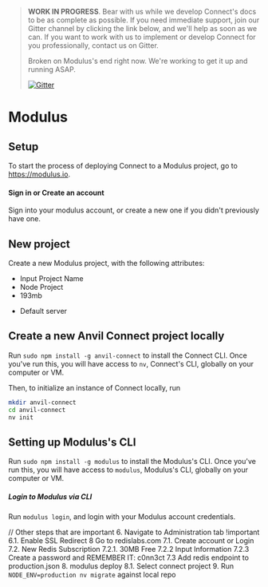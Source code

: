> **WORK IN PROGRESS**. Bear with us while we develop Connect's docs to be as complete as possible. If you need immediate support, join our Gitter channel by clicking the link below, and we'll help as soon as we can. If you want to work with us to implement or develop Connect for you professionally, contact us on Gitter.
>
> Broken on Modulus's end right now. We're working to get it up and running ASAP.
>
>[![Gitter](https://badges.gitter.im/anvilresearch/connect.svg)](https://gitter.im/anvilresearch/connect)

# Modulus

## Setup

To start the process of deploying Connect to a Modulus project, go to https://modulus.io.

#### Sign in or Create an account

Sign into your modulus account, or create a new one if you didn't previously have one.

## New project
Create a new Modulus project, with the following attributes:

* Input Project Name
* Node Project
* 193mb
<!-- ^^ This is the lowest memory available, which we used to test minimum requirements for Connect on Modulus. Update if minimum requirements are higher. -->
* Default server

## Create a new Anvil Connect project locally
Run  `sudo npm install -g anvil-connect` to install the Connect CLI. Once you've run this, you will have access to `nv`, Connect's CLI, globally on your computer or VM.

Then, to initialize an instance of Connect locally, run

```bash
mkdir anvil-connect
cd anvil-connect
nv init
```

## Setting up Modulus's CLI

Run `sudo npm install -g modulus` to install the Modulus's CLI. Once you've run this, you will have access to `modulus`, Modulus's CLI, globally on your computer or VM.

##### Login to Modulus via CLI
Run `modulus login`, and login with your Modulus account credentials.

// Other steps that are important
6. Navigate to Administration tab !important
6.1. Enable SSL Redirect
8 Go to redislabs.com
7.1. Create account or Login
7.2. New Redis Subscription
7.2.1. 30MB Free
7.2.2 Input Information
7.2.3 Create a password and REMEMBER IT: c0nn3ct
7.3 Add redis endpoint to production.json
8. modulus deploy
8.1. Select connect project
9. Run `NODE_ENV=production nv migrate` against local repo
